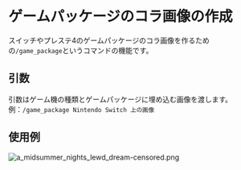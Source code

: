 # ゲームパッケージのコラ画像の作成
スイッチやプレステ4のゲームパッケージのコラ画像を作るための`/game_package`というコマンドの機能です。

## 引数
引数はゲーム機の種類とゲームパッケージに埋め込む画像を渡します。  
例：`/game_package Nintendo Switch 上の画像`

## 使用例
![a_midsummer_nights_lewd_dream-censored.png](/img/manual/a_midsummer_nights_lewd_dream-censored.png)
